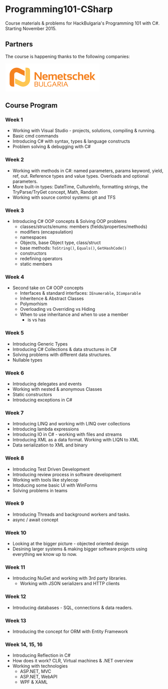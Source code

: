 # Programming101-CSharp

Course materials &amp; problems for HackBulgaria's Programming 101 with C#. Starting November 2015.

## Partners

The course is happening thanks to the following companies:

[![Nemetschek Bulgaria](partners/Nemetschek.png)](http://www.nemetschek.bg/)


## Course Program

### Week 1

* Working with Visual Studio - projects, solutions, compiling & running.
* Basic cmd commands
* Introducing C# with syntax, types & language constructs
* Problem solving & debugging with C#

### Week 2

* Working with methods in C#: named parameters, params keyword, yield, ref, out.
Reference types and value types. Overloads and optional parameters.
* More built-in types: DateTime, CultureInfo, formatting strings,
the TryParse/TryGet concept, Math, Random
* Working with source control systems: git and TFS

### Week 3

* Introducing C# OOP concepts & Solving OOP problems
  * classes/structs/enums: members (fields/properties/methods)
  * modifiers (encapsulation)
  * namespaces
  * Objects, base Object type, class/struct
  * base methods: `ToString()`, `Equals()`, `GetHashCode()`
  * constructors
  * redefining operators
  * static members

### Week 4

* Second take on C# OOP concepts
  * Interfaces & standard interfaces: `IEnumerable`, `IComparable`
  * Inheritence & Abstract Classes
  * Polymorhism
  * Overloading vs Overriding vs Hiding
  * When to use inheritance and when to use a member
    * is vs has

### Week 5

* Introducing Generic Types
* Introducing C# Collections & data structures in C#
* Solving problems with different data structures.
* Nullable types

### Week 6

* Introducing delegates and events
* Working with nested & anonymous Classes
* Static constructors
* Introducing exceptions in C#


### Week 7

* Introducing LINQ and working with LINQ over collections
* Introducing lambda expressions
* Introducing IO in C# - working with files and streams
* Introducing XML as a data format. Working with LIQN to XML
* Data serialization to XML and binary


### Week 8

* Introducing Test Driven Development
* Introducing review process in software development
* Working with tools like stylecop
* Intoducing some basic UI with WinForms
* Solving problems in teams

### Week 9

* Introducing Threads and background workers and tasks.
* async / await concept

### Week 10

* Looking at the bigger picture - objected oriented design
* Desining larger systems & making bigger software projects using everything we know up to now.

### Week 11

* Introducing NuGet and working with 3rd party libraries.
  * Working with JSON serializers and HTTP clients

### Week 12

* Introducing databases - SQL, connections & data readers.

### Week 13

* Introducing the concept for ORM with Entity Framework

### Week 14, 15, 16

* Introducing Reflection in C#
* How does it work? CLR, Virtual machines & .NET overview
* Working with technologies
  * ASP.NET, MVC
  * ASP.NET, WebAPI
  * WPF & XAML



